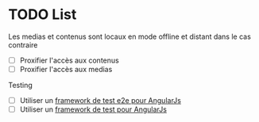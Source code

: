 # TODO List
 
 Les medias et contenus sont locaux en mode offline et distant dans le cas contraire
 
 - [ ] Proxifier l'accès aux contenus
 - [ ] Proxifier l'accès aux medias
 
 Testing
 
 - [ ] Utiliser un [framework de test e2e pour AngularJs](https://docs.angularjs.org/guide/e2e-testing)
 - [ ] Utiliser un [framework de test pour AngularJs](http://andyshora.com/unit-testing-best-practices-angularjs.html)
